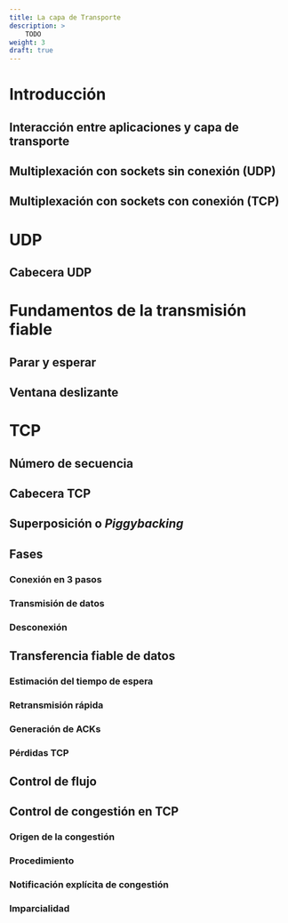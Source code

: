 ```yaml
---
title: La capa de Transporte
description: >
    TODO
weight: 3
draft: true
---
```


# Introducción
## Interacción entre aplicaciones y capa de transporte
## Multiplexación con sockets sin conexión (UDP)
## Multiplexación con sockets con conexión (TCP)

# UDP
## Cabecera UDP

# Fundamentos de la transmisión fiable
## Parar y esperar
## Ventana deslizante

# TCP
## Número de secuencia
## Cabecera TCP
## Superposición o _Piggybacking_

## Fases
### Conexión en 3 pasos
### Transmisión de datos
### Desconexión

## Transferencia fiable de datos
### Estimación del tiempo de espera
### Retransmisión rápida
### Generación de ACKs
### Pérdidas TCP

## Control de flujo
## Control de congestión en TCP

### Origen de la congestión
### Procedimiento
### Notificación explícita de congestión
### Imparcialidad

